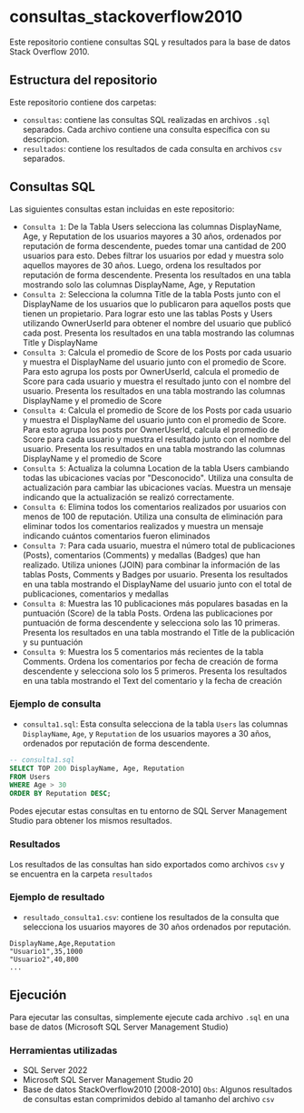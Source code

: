 # consultas_stackoverflow2010

Este repositorio contiene consultas SQL y resultados para la base de datos Stack Overflow 2010.

## Estructura del repositorio

Este repositorio contiene dos carpetas:
- `consultas`: contiene las consultas SQL realizadas en archivos `.sql` separados. Cada archivo contiene una consulta específica con su descripcion.
- `resultados`: contiene los resultados de cada consulta en archivos `csv` separados.

## Consultas SQL

Las siguientes consultas estan incluidas en este repositorio:

- `Consulta 1`: De la Tabla Users selecciona las columnas DisplayName, Age, y Reputation de los usuarios mayores a 30 años, ordenados por reputación de forma descendente, puedes tomar una cantidad de 200 usuarios para esto. Debes filtrar los usuarios por edad y muestra solo aquellos mayores de 30 años. Luego, ordena los resultados por reputación de forma descendente. Presenta los resultados en una tabla mostrando solo las columnas DisplayName, Age, y Reputation
- `Consulta 2`: Selecciona la columna Title de la tabla Posts junto con el DisplayName de los usuarios que lo publicaron para aquellos posts que tienen un propietario. Para lograr esto une las tablas Posts y Users utilizando OwnerUserId para obtener el nombre del usuario que publicó cada post. Presenta los resultados en una tabla mostrando las columnas Title y DisplayName
- `Consulta 3`: Calcula el promedio de Score de los Posts por cada usuario y muestra el DisplayName del usuario junto con el promedio de Score. Para esto agrupa los posts por OwnerUserId, calcula el promedio de Score para cada usuario y muestra el resultado junto con el nombre del usuario. Presenta los resultados en una tabla mostrando las columnas DisplayName y el promedio de Score
- `Consulta 4`: Calcula el promedio de Score de los Posts por cada usuario y muestra el DisplayName del usuario junto con el promedio de Score. Para esto agrupa los posts por OwnerUserId, calcula el promedio de Score para cada usuario y muestra el resultado junto con el nombre del usuario. Presenta los resultados en una tabla mostrando las columnas DisplayName y el promedio de Score
- `Consulta 5`: Actualiza la columna Location de la tabla Users cambiando todas las ubicaciones vacías por "Desconocido". Utiliza una consulta de actualización para cambiar las ubicaciones vacías. Muestra un mensaje indicando que la actualización se realizó correctamente.
- `Consulta 6`: Elimina todos los comentarios realizados por usuarios con menos de 100 de reputación. Utiliza una consulta de eliminación para eliminar todos los comentarios realizados y muestra un mensaje indicando cuántos comentarios fueron eliminados
- `Consulta 7`: Para cada usuario, muestra el número total de publicaciones (Posts), comentarios (Comments) y medallas (Badges) que han realizado. Utiliza uniones (JOIN) para combinar la información de las tablas Posts, Comments y Badges por usuario. Presenta los resultados en una tabla mostrando el DisplayName del usuario junto con el total de publicaciones, comentarios y medallas
- `Consulta 8`: Muestra las 10 publicaciones más populares basadas en la puntuación (Score) de la tabla Posts. Ordena las publicaciones por puntuación de forma descendente y selecciona solo las 10 primeras. Presenta los resultados en una tabla mostrando el Title de la publicación y su puntuación
- `Consulta 9`: Muestra los 5 comentarios más recientes de la tabla Comments. Ordena los comentarios por fecha de creación de forma descendente y selecciona solo los 5 primeros. 
  Presenta los resultados en una tabla mostrando el Text del comentario y la fecha de creación

### Ejemplo de consulta
- `consulta1.sql`: Esta consulta selecciona de la tabla `Users` las columnas `DisplayName`, `Age`, y `Reputation` de los usuarios mayores a 30 años, ordenados por reputación de forma descendente.

```sql
-- consulta1.sql
SELECT TOP 200 DisplayName, Age, Reputation
FROM Users 
WHERE Age > 30
ORDER BY Reputation DESC;
```
Podes ejecutar estas consultas en tu entorno de SQL Server Management Studio para obtener los mismos resultados.

### Resultados
Los resultados de las consultas han sido exportados como archivos `csv` y se encuentra en la carpeta `resultados`

### Ejemplo de resultado

- `resultado_consulta1.csv`: contiene los resultados de la consulta que selecciona los usuarios mayores de 30 años ordenados por reputación.
```csv
DisplayName,Age,Reputation
"Usuario1",35,1000
"Usuario2",40,800
...
```
## Ejecución

Para ejecutar las consultas, simplemente ejecute cada archivo `.sql` en una base de datos (Microsoft SQL Server Management Studio)

### Herramientas utilizadas 
- SQL Server 2022
- Microsoft SQL Server Management Studio 20
- Base de datos StackOverflow2010 [2008-2010]
`Obs`: Algunos resultados de consultas estan comprimidos debido al tamanho del archivo `csv`
